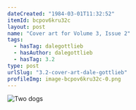 ```yaml
---
dateCreated: "1984-03-01T11:32:52"
itemId: bcpov6kru32c
layout: post
name: "Cover art for Volume 3, Issue 2"
tags:
  - hasTag: dalegottlieb
  - hasAuthor: dalegottlieb
  - hasTag: 3.2
type: post
urlSlug: "3.2-cover-art-dale-gottlieb"
profileImg: image-bcpov6kru32c-0.png
---
```


![Two dogs](../image-bcpov6kru32c-0.png)
















 




